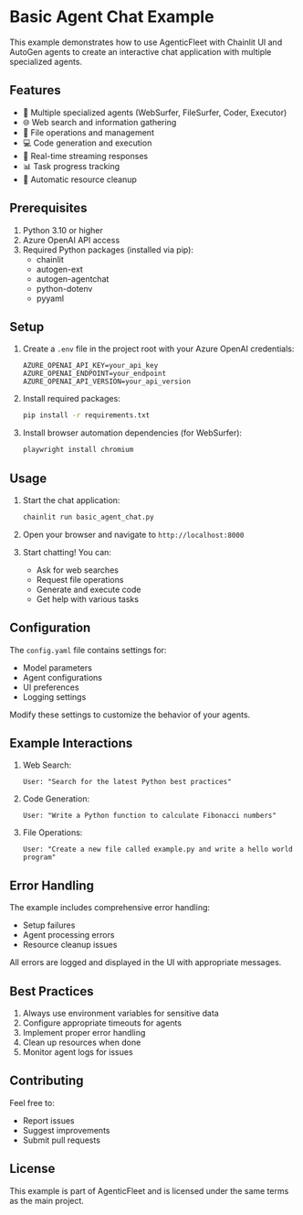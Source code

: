 # Basic Agent Chat Example

This example demonstrates how to use AgenticFleet with Chainlit UI and AutoGen agents to create an interactive chat application with multiple specialized agents.

## Features

- 🤖 Multiple specialized agents (WebSurfer, FileSurfer, Coder, Executor)
- 🌐 Web search and information gathering
- 📁 File operations and management
- 💻 Code generation and execution
- 🚀 Real-time streaming responses
- 📊 Task progress tracking
- 🔄 Automatic resource cleanup

## Prerequisites

1. Python 3.10 or higher
2. Azure OpenAI API access
3. Required Python packages (installed via pip):
   - chainlit
   - autogen-ext
   - autogen-agentchat
   - python-dotenv
   - pyyaml

## Setup

1. Create a `.env` file in the project root with your Azure OpenAI credentials:
   ```env
   AZURE_OPENAI_API_KEY=your_api_key
   AZURE_OPENAI_ENDPOINT=your_endpoint
   AZURE_OPENAI_API_VERSION=your_api_version
   ```

2. Install required packages:
   ```bash
   pip install -r requirements.txt
   ```

3. Install browser automation dependencies (for WebSurfer):
   ```bash
   playwright install chromium
   ```

## Usage

1. Start the chat application:
   ```bash
   chainlit run basic_agent_chat.py
   ```

2. Open your browser and navigate to `http://localhost:8000`

3. Start chatting! You can:
   - Ask for web searches
   - Request file operations
   - Generate and execute code
   - Get help with various tasks

## Configuration

The `config.yaml` file contains settings for:
- Model parameters
- Agent configurations
- UI preferences
- Logging settings

Modify these settings to customize the behavior of your agents.

## Example Interactions

1. Web Search:
   ```
   User: "Search for the latest Python best practices"
   ```

2. Code Generation:
   ```
   User: "Write a Python function to calculate Fibonacci numbers"
   ```

3. File Operations:
   ```
   User: "Create a new file called example.py and write a hello world program"
   ```

## Error Handling

The example includes comprehensive error handling:
- Setup failures
- Agent processing errors
- Resource cleanup issues

All errors are logged and displayed in the UI with appropriate messages.

## Best Practices

1. Always use environment variables for sensitive data
2. Configure appropriate timeouts for agents
3. Implement proper error handling
4. Clean up resources when done
5. Monitor agent logs for issues

## Contributing

Feel free to:
- Report issues
- Suggest improvements
- Submit pull requests

## License

This example is part of AgenticFleet and is licensed under the same terms as the main project. 